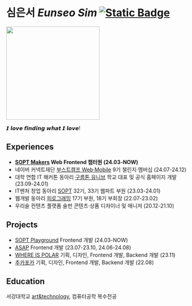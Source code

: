 # 심은서 *Eunseo Sim* <a href="https://love2luck.vercel.app/"><img alt="Static Badge" src="https://img.shields.io/badge/%EB%B0%A9%EB%AA%85%EB%A1%9D%EC%9D%84_%EB%82%A8%EA%B2%A8%EB%B3%B4%EC%84%B8%EC%9A%94-green?style=for-the-badge&logo=stackexchange&logoColor=%23fff"></a>

<img src='https://github.com/user-attachments/assets/7193db16-095e-4da8-a9b2-e8388ec59389' height='250'/>

𝙄 𝙡𝙤𝙫𝙚 𝙛𝙞𝙣𝙙𝙞𝙣𝙜 𝙬𝙝𝙖𝙩 𝙄 𝙡𝙤𝙫𝙚!

## Experiences
- **[SOPT Makers](https://makers.sopt.org/) Web Frontend 챕터원 (24.03-NOW)**
- 네이버 커넥트재단 [부스트캠프 Web·Mobile](https://boostcamp.connect.or.kr/program_wm.html) 9기 챌린지·멤버십 (24.07-24.12)
- 대학 연합 IT 해커톤 동아리 [구름톤 유니브](https://9oormthon.university/) 학교 대표 및 공식 홈페이지 개발 (23.09-24.01)
- IT벤처 창업 동아리 [SOPT](https://www.sopt.org/) 32기, 33기 웹파트 부원 (23.03-24.01)
- 웹개발 동아리 [피로그래밍](https://pirogramming.com/) 17기 부원, 18기 부회장 (22.07-23.02)
- 우리술 컨텐츠 플랫폼 술펀 콘텐츠·상품 디자이너 및 매니저 (20.12-21.10)

## Projects
- [SOPT Playground](https://playground.sopt.org/) Frontend 개발 (24.03-NOW)
- [ASAP](https://www.beginwithasap.com/) Frontend 개발 (23.07-23.10, 24.06-24.08)
- [WHERE IS POLAR](https://whereispolar.com) 기획, 디자인, Frontend 개발, Backend 개발 (23.11)
- [추카포카](https://github.com/Piro17-Project-Birthday/Piro17-Project-Birthday) 기획, 디자인, Frontend 개발, Backend 개발 (22.08)

## Education
서강대학교 [art&technology](https://creative.sogang.ac.kr/about/), 컴퓨터공학 복수전공
